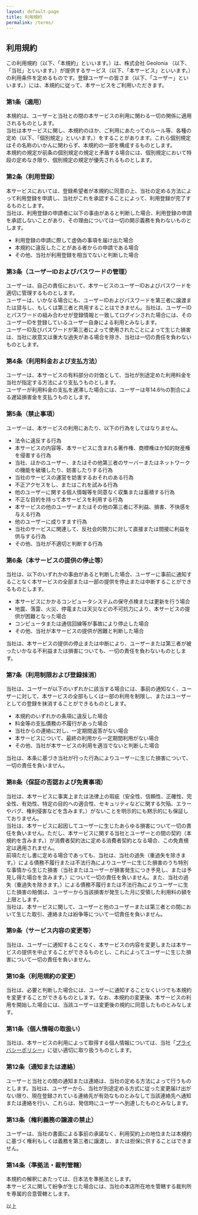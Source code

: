 ```yaml
---
layout: default-page
title: 利用規約
permalink: /terms/
---
```


<div class="terms">
<h2>利用規約</h2>

<p>この利用規約（以下、「本規約」といいます。）は、株式会社 Geolonia （以下、「当社」といいます。）が提供するサービス（以下、「本サービス」といいます。）の利用条件を定めるものです。登録ユーザーの皆さま（以下、「ユーザー」といいます。）には、本規約に従って、本サービスをご利用いただきます。</p>

<h3>第1条（適用）</h3>
<p>本規約は、ユーザーと当社との間の本サービスの利用に関わる一切の関係に適用されるものとします。<br />
当社は本サービスに関し、本規約のほか、ご利用にあたってのルール等、各種の定め（以下、「個別規定」といいます。）をすることがあります。これら個別規定はその名称のいかんに関わらず、本規約の一部を構成するものとします。<br />
本規約の規定が前条の個別規定の規定と矛盾する場合には、個別規定において特段の定めなき限り、個別規定の規定が優先されるものとします。</p>

<h3>第2条（利用登録）</h3>
<p>本サービスにおいては、登録希望者が本規約に同意の上、当社の定める方法によって利用登録を申請し、当社がこれを承認することによって、利用登録が完了するものとします。<br />
当社は、利用登録の申請者に以下の事由があると判断した場合、利用登録の申請を承認しないことがあり、その理由については一切の開示義務を負わないものとします。</p>
<ul>
<li>利用登録の申請に際して虚偽の事項を届け出た場合</li>
<li>本規約に違反したことがある者からの申請である場合</li>
<li>その他、当社が利用登録を相当でないと判断した場合</li>
</ul>

<h3>第3条（ユーザーIDおよびパスワードの管理）</h3>
<p>ユーザーは、自己の責任において、本サービスのユーザーIDおよびパスワードを適切に管理するものとします。<br />
ユーザーは、いかなる場合にも、ユーザーIDおよびパスワードを第三者に譲渡または貸与し、もしくは第三者と共用することはできません。当社は、ユーザーIDとパスワードの組み合わせが登録情報と一致してログインされた場合には、そのユーザーIDを登録しているユーザー自身による利用とみなします。<br />
ユーザーID及びパスワードが第三者によって使用されたことによって生じた損害は、当社に故意又は重大な過失がある場合を除き、当社は一切の責任を負わないものとします。</p>

<h3>第4条（利用料金および支払方法）</h3>
<p>ユーザーは、本サービスの有料部分の対価として、当社が別途定めた利用料金を当社が指定する方法により支払うものとします。<br />
ユーザーが利用料金の支払を遅滞した場合には、ユーザーは年14.6％の割合による遅延損害金を支払うものとします。</p>

<h3>第5条（禁止事項）</h3>
<p>ユーザーは、本サービスの利用にあたり、以下の行為をしてはなりません。</p>
<ul>
<li>法令に違反する行為</li>
<li>本サービスの内容等、本サービスに含まれる著作権、商標権ほか知的財産権を侵害する行為</li>
<li>当社、ほかのユーザー、またはその他第三者のサーバーまたはネットワークの機能を破壊したり、妨害したりする行為</li>
<li>当社のサービスの運営を妨害するおそれのある行為</li>
<li>不正アクセスをし、またはこれを試みる行為</li>
<li>他のユーザーに関する個人情報等を同意なく収集または蓄積する行為</li>
<li>不正な目的を持って本サービスを利用する行為</li>
<li>本サービスの他のユーザーまたはその他の第三者に不利益、損害、不快感を与える行為</li>
<li>他のユーザーに成りすます行為</li>
<li>当社のサービスに関連して、反社会的勢力に対して直接または間接に利益を供与する行為</li>
<li>その他、当社が不適切と判断する行為</li>
</ul>

<h3>第6条（本サービスの提供の停止等）</h3>
<p>当社は、以下のいずれかの事由があると判断した場合、ユーザーに事前に通知することなく本サービスの全部または一部の提供を停止または中断することができるものとします。</p>

<ul>
<li>本サービスにかかるコンピュータシステムの保守点検または更新を行う場合</li>
<li>地震、落雷、火災、停電または天災などの不可抗力により、本サービスの提供が困難となった場合</li>
<li>コンピュータまたは通信回線等が事故により停止した場合</li>
<li>その他、当社が本サービスの提供が困難と判断した場合</li>
</ul>

<p>当社は、本サービスの提供の停止または中断により、ユーザーまたは第三者が被ったいかなる不利益または損害についても、一切の責任を負わないものとします。</p>

<h3>第7条（利用制限および登録抹消）</h3>
<p>当社は、ユーザーが以下のいずれかに該当する場合には、事前の通知なく、ユーザーに対して、本サービスの全部もしくは一部の利用を制限し、またはユーザーとしての登録を抹消することができるものとします。</p>
<ul>
<li>本規約のいずれかの条項に違反した場合</li>
<li>料金等の支払債務の不履行があった場合</li>
<li>当社からの連絡に対し、一定期間返答がない場合</li>
<li>本サービスについて、最終の利用から一定期間利用がない場合</li>
<li>その他、当社が本サービスの利用を適当でないと判断した場合</li>
</ul>
<p>当社は、本条に基づき当社が行った行為によりユーザーに生じた損害について、一切の責任を負いません。</p>

<h3>第8条（保証の否認および免責事項）</h3>
<p>当社は、本サービスに事実上または法律上の瑕疵（安全性、信頼性、正確性、完全性、有効性、特定の目的への適合性、セキュリティなどに関する欠陥、エラーやバグ、権利侵害などを含みます。）がないことを明示的にも黙示的にも保証しておりません。<br />
当社は、本サービスに起因してユーザーに生じたあらゆる損害について一切の責任を負いません。ただし、本サービスに関する当社とユーザーとの間の契約（本規約を含みます。）が消費者契約法に定める消費者契約となる場合、この免責規定は適用されません。<br />
前項ただし書に定める場合であっても、当社は、当社の過失（重過失を除きます。）による債務不履行または不法行為によりユーザーに生じた損害のうち特別な事情から生じた損害（当社またはユーザーが損害発生につき予見し、または予見し得た場合を含みます。）について一切の責任を負いません。また、当社の過失（重過失を除きます。）による債務不履行または不法行為によりユーザーに生じた損害の賠償は、ユーザーから当該損害が発生した月に受領した利用料の額を上限とします。<br />
当社は、本サービスに関して、ユーザーと他のユーザーまたは第三者との間において生じた取引、連絡または紛争等について一切責任を負いません。</p>

<h3>第9条（サービス内容の変更等）</h3>
<p>当社は、ユーザーに通知することなく、本サービスの内容を変更しまたは本サービスの提供を中止することができるものとし、これによってユーザーに生じた損害について一切の責任を負いません。</p>

<h3>第10条（利用規約の変更）</h3>
<p>当社は、必要と判断した場合には、ユーザーに通知することなくいつでも本規約を変更することができるものとします。なお、本規約の変更後、本サービスの利用を開始した場合には、当該ユーザーは変更後の規約に同意したものとみなします。</p>

<h3>第11条（個人情報の取扱い）</h3>
<p>当社は、本サービスの利用によって取得する個人情報については、当社「<a href="/privacy/">プライバシーポリシー</a>」に従い適切に取り扱うものとします。</p>

<h3>第12条（通知または連絡）</h3>
<p>ユーザーと当社との間の通知または連絡は、当社の定める方法によって行うものとします。当社は、ユーザーから、当社が別途定める方式に従った変更届け出がない限り、現在登録されている連絡先が有効なものとみなして当該連絡先へ通知または連絡を行い、これらは、発信時にユーザーへ到達したものとみなします。</p>

<h3>第13条（権利義務の譲渡の禁止）</h3>
<p>ユーザーは、当社の書面による事前の承諾なく、利用契約上の地位または本規約に基づく権利もしくは義務を第三者に譲渡し、または担保に供することはできません。</p>

<h3>第14条（準拠法・裁判管轄）</h3>
<p>本規約の解釈にあたっては、日本法を準拠法とします。<br />
本サービスに関して紛争が生じた場合には、当社の本店所在地を管轄する裁判所を専属的合意管轄とします。</p>

<p>以上</p>

</div>
